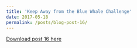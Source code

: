 ```yaml
---
title: 'Keep Away from the Blue Whale Challenge'
date: 2017-05-18
permalink: /posts/blog-post-16/
---
```


<a href = "http://chengguo2000.github.io/files/Blog-Posts/4_-_Keep_Away_from_the_Blue_Whale_Challenge.pdf">Download post 16 here</a>